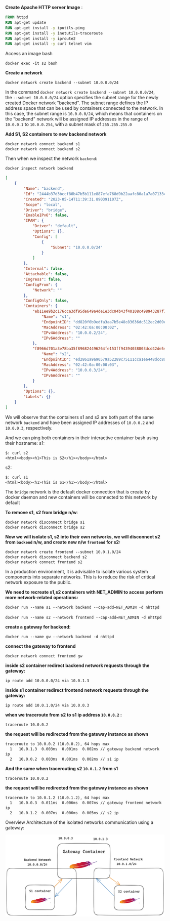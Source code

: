 **Create Apache HTTP server Image** :

```Dockerfile
FROM httpd
RUN apt-get update
RUN apt-get install -y iputils-ping
RUN apt-get install -y inetutils-traceroute
RUN apt-get install -y iproute2
RUN apt-get install -y curl telnet vim
```

Access an image bash

```shell
docker exec -it s2 bash 
```

**Create a network**
```shell
docker network create backend --subnet 10.0.0.0/24
```

In the command `docker network create backend --subnet 10.0.0.0/24`, the `--subnet 10.0.0.0/24` option specifies the subnet range for the newly created Docker network "backend".
The subnet range defines the IP address space that can be used by containers connected to the network. In this case, the subnet range is `10.0.0.0/24`, which means that containers on the "backend" network will be assigned IP addresses in the range of `10.0.0.1` to `10.0.0.254`, with a subnet mask of `255.255.255.0`


**Add S1, S2 containers to new backend network**
```shell
docker network connect backend s1
docker network connect backend s2
```

Then when we inspect the network `backend`:
```shell
docker inspect network backend  
```

```json
[
    {
        "Name": "backend",
        "Id": "2444b37d3bccf80b47b5b111e887efa768d9b22aafc80a1a7a071334eed44019",
        "Created": "2023-05-14T11:39:31.890391107Z",
        "Scope": "local",
        "Driver": "bridge",
        "EnableIPv6": false,
        "IPAM": {
            "Driver": "default",
            "Options": {},
            "Config": [
                {
                    "Subnet": "10.0.0.0/24"
                }
            ]
        },
        "Internal": false,
        "Attachable": false,
        "Ingress": false,
        "ConfigFrom": {
            "Network": ""
        },
        "ConfigOnly": false,
        "Containers": {
            "eb11ee9b2c176cca3df95de649a4de1e3dc04b43f40108c498943287f78c081d": {
                "Name": "s1",
                "EndpointID": "dd820f0b9edfa3aa7b5e48c83636dc512ec2d09e1e903832869d68fc7315f5e4",
                "MacAddress": "02:42:0a:00:00:02",
                "IPv4Address": "10.0.0.2/24",
                "IPv6Address": ""
            },
            "f8966d701a3e78ba35f896824496264fe153ff94394038803dcd42de54d61e10": {
                "Name": "s2",
                "EndpointID": "ed2861a9a90579a52289c75111cca1e6448dcc8a7c24e00b2fe1cccb08888764",
                "MacAddress": "02:42:0a:00:00:03",
                "IPv4Address": "10.0.0.3/24",
                "IPv6Address": ""
            }
        },
        "Options": {},
        "Labels": {}
    }
]

```

We will observe that the containers s1 and s2 are both part of the same network `backend` and have been assigned IP addresses of `10.0.0.2` and `10.0.0.3`, respectively.

And we can ping both containers in their interactive container bash using their hostname:
s1:
```
$: curl s2
<html><body><h1>This is S2</h1></body></html>
```

s2:
```
$: curl s1
<html><body><h1>This is S1</h1></body></html>
```


The `bridge` network is the default docker connection that is create by docker daemon and new containers will be connected to this network by default

**To remove s1, s2 from bridge n/w**:
```shell
docker network disconnect bridge s1
docker network disconnect bridge s2
```


**Now we will isolate s1, s2 into their own networks, we will  disconnect s2 from `backend` n/w, and create new n/w `frontend` for s2:**

```shell
docker network create frontend --subnet 10.0.1.0/24
docker network disconnect backend s2
docker network connect frontend s2
```

In a production environment, it is advisable to isolate various system components into separate networks. This is to reduce the risk of critical network exposure to the public.




**We need to recreate s1,s2 containers with NET_ADMIN to access perform more network-related operations:**

```shell
docker run --name s1 --network backend --cap-add=NET_ADMIN -d nhttpd

docker run --name s2 --network frontend --cap-add=NET_ADMIN -d nhttpd
```

**create a gateway for backend:**

```shell
docker run --name gw --network backend -d nhttpd
```

**connect the gateway to frontend**
```shell
docker network connect frontend gw
```

**inside s2 container redirect backend network requests through the gateway:**
```shell
ip route add 10.0.0.0/24 via 10.0.1.3
```

**inside s1 container redirect frontend network requests through the gateway:**
```shell
ip route add 10.0.1.0/24 via 10.0.0.3
```

**when we traceroute from s2 to s1 ip address `10.0.0.2` :**
```shell
traceroute 10.0.0.2
```

**the request will be redirected from the gateway instance as shown**
```shell
traceroute to 10.0.0.2 (10.0.0.2), 64 hops max
  1   10.0.1.3  0.003ms  0.001ms  0.002ms // gateway backend network ip 
  2   10.0.0.2  0.003ms  0.001ms  0.002ms // s1 ip

```

**And the same when tracerouting s2 `10.0.1.2` from s1**
```shell
traceroute 10.0.0.2
```

**the request will be redirected from the gateway instance as shown**
```shell
traceroute to 10.0.1.2 (10.0.1.2), 64 hops max
  1   10.0.0.3  0.011ms  0.006ms  0.007ms // gateway frontend network ip
  2   10.0.1.2  0.007ms  0.006ms  0.005ms // s2 ip
```

Overview Architecture of the isolated networks communication using a gateway: 

![A simple architecture of isolated networks communications in docker](Docker-Networking.png)
